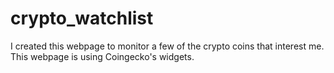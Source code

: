 # crypto_watchlist
I created this webpage to monitor a few of the crypto coins that interest me. 
This webpage is using Coingecko's widgets.
